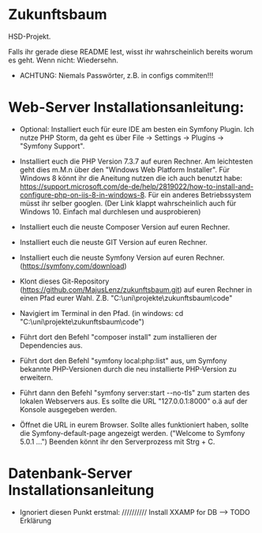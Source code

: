 # Zukunftsbaum

HSD-Projekt.

Falls ihr gerade diese README lest, wisst ihr wahrscheinlich bereits worum es geht. Wenn nicht: Wiedersehn.

* ACHTUNG: Niemals Passwörter, z.B. in configs commiten!!!




# Web-Server Installationsanleitung:

- Optional: Installiert euch für eure IDE am besten ein Symfony Plugin. Ich nutze PHP Storm, da geht es über File -> Settings -> Plugins -> "Symfony Support".

- Installiert euch die PHP Version 7.3.7 auf euren Rechner. Am leichtesten geht dies m.M.n über den "Windows Web Platform Installer". Für Windows 8 könnt ihr die Aneitung nutzen die ich auch benutzt habe: https://support.microsoft.com/de-de/help/2819022/how-to-install-and-configure-php-on-iis-8-in-windows-8. Für ein anderes Betriebssystem müsst ihr selber googlen. (Der Link klappt wahrscheinlich auch für Windows 10. Einfach mal durchlesen und ausprobieren)

- Installiert euch die neuste Composer Version auf euren Rechner.

- Installiert euch die neuste GIT Version auf euren Rechner.

- Installiert euch die neuste Symfony Version auf euren Rechner. (https://symfony.com/download)

- Klont dieses Git-Repository (https://github.com/MajusLenz/zukunftsbaum.git) auf euren Rechner in einen Pfad eurer Wahl. Z.B. "C:\uni\projekte\zukunftsbaum\code"

- Navigiert im Terminal in den Pfad. (in windows: cd "C:\uni\projekte\zukunftsbaum\code")

- Führt dort den Befehl "composer install" zum installieren der Dependencies aus.

- Führt dort den Befehl "symfony local:php:list" aus, um Symfony bekannte PHP-Versionen durch die neu installierte PHP-Version zu erweitern.

- Führt dann den Befehl "symfony server:start --no-tls" zum starten des lokalen Webservers aus. Es sollte die URL "127.0.0.1:8000" o.ä auf der Konsole ausgegeben werden.

- Öffnet die URL in eurem Browser. Sollte alles funktioniert haben, sollte die Symfony-default-page angezeigt werden. ("Welcome to
Symfony 5.0.1 ...") Beenden könnt ihr den Serverprozess mit Strg + C.

# Datenbank-Server Installationsanleitung

- Ignoriert diesen Punkt erstmal: ////////// Install XXAMP for DB --> TODO Erklärung

